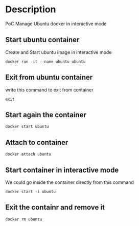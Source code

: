 # Description
PoC Manage Ubuntu docker in interactive mode

## Start ubuntu container
Create and Start ubuntu image in interactive mode

```shell
docker run -it --name ubuntu ubuntu
```

## Exit from ubuntu container
write this command to exit from container

```shell
exit
```

## Start again the container

```shell
docker start ubuntu
```

## Attach to container

```shell
docker attach ubuntu
```

## Start container in interactive mode
We could go inside the container directly from this command
```shell
docker start -i ubuntu
```

## Exit the containr and remove it

```shell
docker rm ubuntu
```
